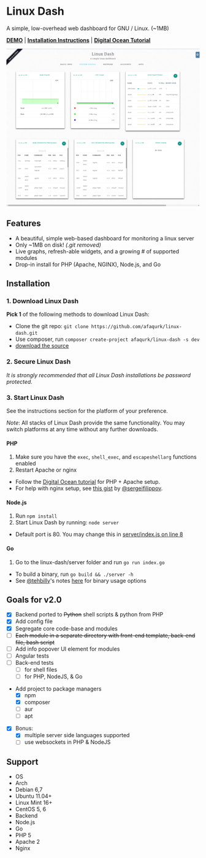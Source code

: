 # Linux Dash

A simple, low-overhead web dashboard for GNU / Linux. (~1MB)

[**DEMO**](http://linuxdash.afaqtariq.com) | [**Installation Instructions**](#installation) | [**Digital Ocean Tutorial**](https://www.digitalocean.com/community/tutorials/how-to-install-linux-dash-on-ubuntu-14-04)

![Linux Dash screenshot](https://raw.githubusercontent.com/afaqurk/screenshots/master/linux-dash/system-status-full.png)

## Features
* A beautiful, simple web-based dashboard for monitoring a linux server
* Only ~1MB on disk! *(.git removed)*
* Live graphs, refresh-able widgets, and a growing # of supported modules
* Drop-in install for PHP (Apache, NGINX), Node.js, and Go 

## Installation

### 1. Download Linux Dash

**Pick 1** of the following methods to download Linux Dash:
- Clone the git repo: `git clone https://github.com/afaqurk/linux-dash.git`
- Use composer, run `composer create-project afaqurk/linux-dash -s dev`
- [download the source](https://github.com/afaqurk/linux-dash/archive/master.zip)
 
### 2. Secure Linux Dash
*It is strongly recommended that all Linux Dash installations be password protected.*

### 3. Start Linux Dash
See the instructions section for the platform of your preference. 

*Note*: All stacks of Linux Dash provide the same functionality. You may switch platforms at any time without any further downloads.

#### PHP
1. Make sure you have the `exec`, `shell_exec`, and `escapeshellarg` functions enabled
2. Restart Apache or nginx 
  - Follow the [Digital Ocean tutorial](https://www.digitalocean.com/community/tutorials/how-to-install-linux-dash-on-ubuntu-14-04) for PHP + Apache setup.
  - For help with nginx setup, see [this gist](https://gist.github.com/sergeifilippov/8909839) by [@sergeifilippov](https://github.com/sergeifilippov).

#### Node.js
1. Run `npm install`
2. Start Linux Dash by running: `node server`
  - Default port is 80. You may change this in [server/index.js on line 8](https://github.com/afaqurk/linux-dash/blob/master/server/index.js#L8)

#### Go
1. Go to the linux-dash/server folder and run `go run index.go`
  - To build a binary, run `go build && ./server -h`
  - See [@tehbilly](https://github.com/sergeifilippov)'s notes [here](https://github.com/afaqurk/linux-dash/pull/281) for binary usage options

## Goals for v2.0
- [x] Backend ported to ~~Python~~ shell scripts & python from PHP
- [x] Add config file
- [x] Segregate core code-base and modules
- [ ] ~~Each module in a separate directory with front-end template, back-end file, bash script~~
- [ ] Add info popover UI element for modules
- [ ] Angular tests
- [ ] Back-end tests
  - [ ] for shell files
  - [ ] for PHP, NodeJS, & Go
- Add project to package managers
  - [x] npm
  - [x] composer
  - [ ] aur
  - [ ] apt
- [x] Bonus: 
  - [x] multiple server side languages supported
  - [ ] use websockets in PHP & NodeJS

## Support
* OS
 * Arch
 * Debian 6,7
 * Ubuntu 11.04+
 * Linux Mint 16+
 * CentOS 5, 6
* Backend
 * Node.js
 * Go
 * PHP 5
  * Apache 2
  * Nginx
 
